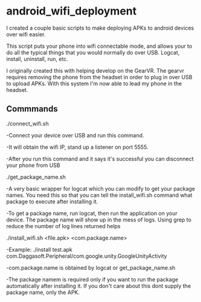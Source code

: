 # android_wifi_deployment
I created a couple basic scripts to make deploying APKs to android devices over wifi easier.

This script puts your phone into wifi connectable mode, and allows your to do all the typical things that you would normally do over USB. Logcat, install, uninstall, run, etc.

I originally created this with helping develop on the GearVR. The gearvr requires removing the phone from the headset in order to plug in over USB to upload APKs. With this system I'm now able to lead my phone in the headset.

## Commmands
./connect_wifi.sh

  -Connect your device over USB and run this command. 

  -It will obtain the wifi IP, stand up a listener on port 5555.

  -After you run this command and it says it's successful you can disconnect your phone from USB

./get_package_name.sh <search-pattern>

  -A very basic wrapper for logcat which you can modify to get your package names. You need this so that you can tell the install_wifi.sh command what package to execute after installing it.

  -To get a package name, run logcat, then run the application on your device. The package name will show up in the mess of logs. Using grep to reduce the number of log lines returned helps

./install_wifi.sh <file.apk> <com.package.name>

  -Example: ./install test.apk com.Daggasoft.Peripheral/com.google.unity.GoogleUnityActivity

  -com.package.name is obtained by logcat or get_package_name.sh

  -The package namem is required only if you want to run the package automatically after installing it. If you don't care about this dont supply the package name, only the APK.



